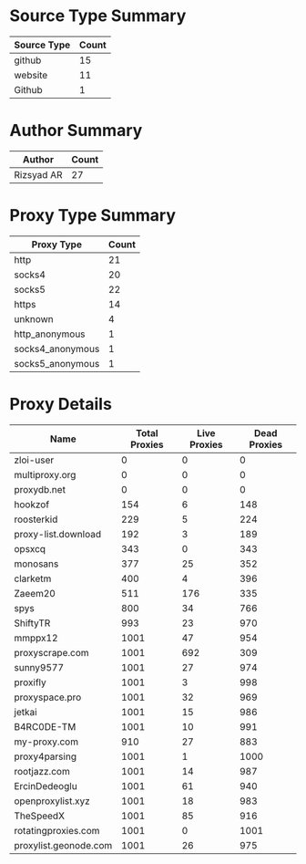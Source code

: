 # Source Type Summary

| Source Type | Count |
|-------------|-------|
| github | 15 |
| website | 11 |
| Github | 1 |


# Author Summary

| Author | Count |
|--------|-------|
| Rizsyad AR | 27 |


# Proxy Type Summary

| Proxy Type | Count |
|------------|-------|
| http | 21 |
| socks4 | 20 |
| socks5 | 22 |
| https | 14 |
| unknown | 4 |
| http_anonymous | 1 |
| socks4_anonymous | 1 |
| socks5_anonymous | 1 |


# Proxy Details

| Name | Total Proxies | Live Proxies | Dead Proxies |
|------|---------------|--------------|---------------|
| zloi-user | 0 | 0 | 0 |
| multiproxy.org | 0 | 0 | 0 |
| proxydb.net | 0 | 0 | 0 |
| hookzof | 154 | 6 | 148 |
| roosterkid | 229 | 5 | 224 |
| proxy-list.download | 192 | 3 | 189 |
| opsxcq | 343 | 0 | 343 |
| monosans | 377 | 25 | 352 |
| clarketm | 400 | 4 | 396 |
| Zaeem20 | 511 | 176 | 335 |
| spys | 800 | 34 | 766 |
| ShiftyTR | 993 | 23 | 970 |
| mmppx12 | 1001 | 47 | 954 |
| proxyscrape.com | 1001 | 692 | 309 |
| sunny9577 | 1001 | 27 | 974 |
| proxifly | 1001 | 3 | 998 |
| proxyspace.pro | 1001 | 32 | 969 |
| jetkai | 1001 | 15 | 986 |
| B4RC0DE-TM | 1001 | 10 | 991 |
| my-proxy.com | 910 | 27 | 883 |
| proxy4parsing | 1001 | 1 | 1000 |
| rootjazz.com | 1001 | 14 | 987 |
| ErcinDedeoglu | 1001 | 61 | 940 |
| openproxylist.xyz | 1001 | 18 | 983 |
| TheSpeedX | 1001 | 85 | 916 |
| rotatingproxies.com | 1001 | 0 | 1001 |
| proxylist.geonode.com | 1001 | 26 | 975 |
